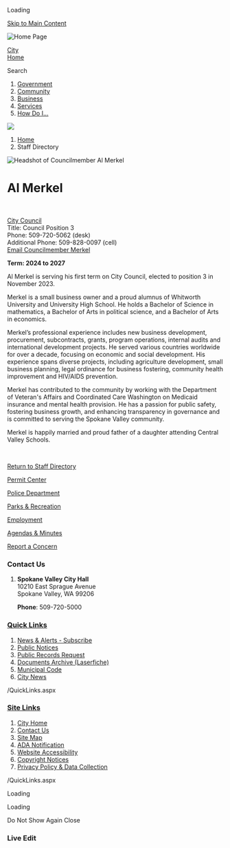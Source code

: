 Loading

[Skip to Main Content](https://www.spokanevalleywa.gov/directory.aspx?EID=19%2F)

![Home Page](https://www.spokanevalleywa.gov/ImageRepository/Document?documentID=66)

[City  
Home](https://www.spokanevalleywa.gov)

Search

1. [Government](https://www.spokanevalleywa.gov/27/Government)
2. [Community](https://www.spokanevalleywa.gov/31/Community)
3. [Business](https://www.spokanevalleywa.gov/101/Business)
4. [Services](https://www.spokanevalleywa.gov/149/Services)
5. [How Do I...](https://www.spokanevalleywa.gov/9/How-Do-I)

<!--THE END-->

![](https://www.spokanevalleywa.gov/ImageRepository/Document?documentID=63)

1. [Home](https://www.spokanevalleywa.gov)
2. Staff Directory

![Headshot of Councilmember Al Merkel](https://www.spokanevalleywa.gov/ImageRepository/Document?documentID=2805 "Headshot of Councilmember Al Merkel")

# Al Merkel

 

[City Council](https://www.spokanevalleywa.gov/Directory.aspx?DID=8)  
Title: Council Position 3  
Phone: 509-720-5062 (desk)  
Additional Phone: 509-828-0097 (cell)  
[Email Councilmember Merkel](mailto:amerkel@SpokaneValleyWA.gov)

**Term: 2024 to 2027**

Al Merkel is serving his first term on City Council, elected to position 3 in November 2023.

Merkel is a small business owner and a proud alumnus of Whitworth University and University High School. He holds a Bachelor of Science in mathematics, a Bachelor of Arts in political science, and a Bachelor of Arts in economics.

Merkel’s professional experience includes new business development, procurement, subcontracts, grants, program operations, internal audits and international development projects. He served various countries worldwide for over a decade, focusing on economic and social development. His experience spans diverse projects, including agriculture development, small business planning, legal ordinance for business fostering, community health improvement and HIV/AIDS prevention.

Merkel has contributed to the community by working with the Department of Veteran's Affairs and Coordinated Care Washington on Medicaid insurance and mental health provision. He has a passion for public safety, fostering business growth, and enhancing transparency in governance and is committed to serving the Spokane Valley community.

Merkel is happily married and proud father of a daughter attending Central Valley Schools.

 

[Return to Staff Directory](https://www.spokanevalleywa.gov/Directory.aspx)

[Permit Center](https://www.spokanevalleywa.gov/180/Permit-Center)

[Police Department](https://www.spokanevalleywa.gov/169/Police)

[Parks &amp; Recreation](https://www.spokanevalleywa.gov/163/Parks-Recreation)

[Employment](https://www.spokanevalleywa.gov/411)

[Agendas &amp; Minutes](https://www.spokanevalleywa.gov/129/Agendas-Minutes)

[Report a Concern](https://www.spokanevalleywa.gov/443/SVexpress---Report-a-Concern)

### Contact Us

1. **Spokane Valley City Hall**  
   10210 East Sprague Avenue  
   Spokane Valley, WA 99206
   
   **Phone**: 509-720-5000

### [Quick Links](https://www.spokanevalleywa.gov/QuickLinks.aspx?CID=15)

1. [News &amp; Alerts - Subscribe](https://public.govdelivery.com/accounts/WASPOKANEVALLEY/subscriber/new?qsp=CODE_RED)
2. [Public Notices](https://www.spokanevalleywa.gov/359/2154/Public-Notices)
3. [Public Records Request](https://spokanevalleywa.gov/691/Public-Records)
4. [Documents Archive (Laserfiche)](https://laserfiche.spokanevalley.org/WebLink/Browse.aspx?dbid=0&repo=SpokaneValley)
5. [Municipal Code](https://www.codepublishing.com/WA/SpokaneValley)
6. [City News](https://www.spokanevalleywa.gov/CivicAlerts.aspx?CID=1)

/QuickLinks.aspx

### [Site Links](https://www.spokanevalleywa.gov/QuickLinks.aspx?CID=16)

1. [City Home](https://www.spokanevalleywa.gov)
2. [Contact Us](https://www.spokanevalleywa.gov/directory.aspx)
3. [Site Map](https://www.spokanevalleywa.gov/sitemap)
4. [ADA Notification](https://www.spokanevalleywa.gov/207/Americans-with-Disabilities-Act-Notice)
5. [Website Accessibility](https://www.spokanevalleywa.gov/accessibility)
6. [Copyright Notices](https://www.spokanevalleywa.gov/copyright)
7. [Privacy Policy &amp; Data Collection](https://www.spokanevalleywa.gov/privacy)

/QuickLinks.aspx

Loading

Loading

Do Not Show Again Close

### Live Edit